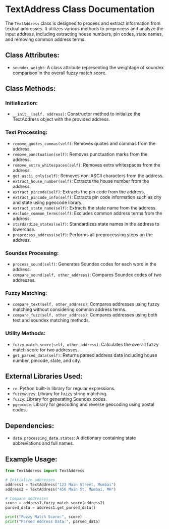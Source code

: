 # TextAddress Class Documentation

The `TextAddress` class is designed to process and extract information from textual addresses. It utilizes various methods to preprocess and analyze the input address, including extracting house numbers, pin codes, state names, and removing common address terms.

## Class Attributes:

- `soundex_weight`: A class attribute representing the weightage of soundex comparison in the overall fuzzy match score.

## Class Methods:

### Initialization:
- `__init__(self, address)`: Constructor method to initialize the TextAddress object with the provided address.

### Text Processing:
- `remove_quotes_commas(self)`: Removes quotes and commas from the address.
- `remove_punctuation(self)`: Removes punctuation marks from the address.
- `remove_extra_whitespaces(self)`: Removes extra whitespaces from the address.
- `get_ascii_only(self)`: Removes non-ASCII characters from the address.
- `extract_house_number(self)`: Extracts the house number from the address.
- `extract_pincode(self)`: Extracts the pin code from the address.
- `extract_pincode_info(self)`: Extracts pin code information such as city and state using pgeocode library.
- `extract_state_name(self)`: Extracts the state name from the address.
- `exclude_common_terms(self)`: Excludes common address terms from the address.
- `stardardize_states(self)`: Standardizes state names in the address to lowercase.
- `preprocess_address(self)`: Performs all preprocessing steps on the address.

### Soundex Processing:
- `process_sound(self)`: Generates Soundex codes for each word in the address.
- `compare_sound(self, other_address)`: Compares Soundex codes of two addresses.

### Fuzzy Matching:
- `compare_text(self, other_address)`: Compares addresses using fuzzy matching without considering common address terms.
- `compare_fuzz(self, other_address)`: Compares addresses using both text and soundex matching methods.

### Utility Methods:
- `fuzzy_match_score(self, other_address)`: Calculates the overall fuzzy match score for two addresses.
- `get_parsed_data(self)`: Returns parsed address data including house number, pincode, state, and city.

## External Libraries Used:
- `re`: Python built-in library for regular expressions.
- `fuzzywuzzy`: Library for fuzzy string matching.
- `fuzzy`: Library for generating Soundex codes.
- `pgeocode`: Library for geocoding and reverse geocoding using postal codes.

## Dependencies:
- `data.processing_data.states`: A dictionary containing state abbreviations and full names.

## Example Usage:
```python
from TextAddress import TextAddress

# Initialize addresses
address1 = TextAddress("123 Main Street, Mumbai")
address2 = TextAddress("456 Main St, Mumbai, MH")

# Compare addresses
score = address1.fuzzy_match_score(address2)
parsed_data = address1.get_parsed_data()

print("Fuzzy Match Score:", score)
print("Parsed Address Data:", parsed_data)
